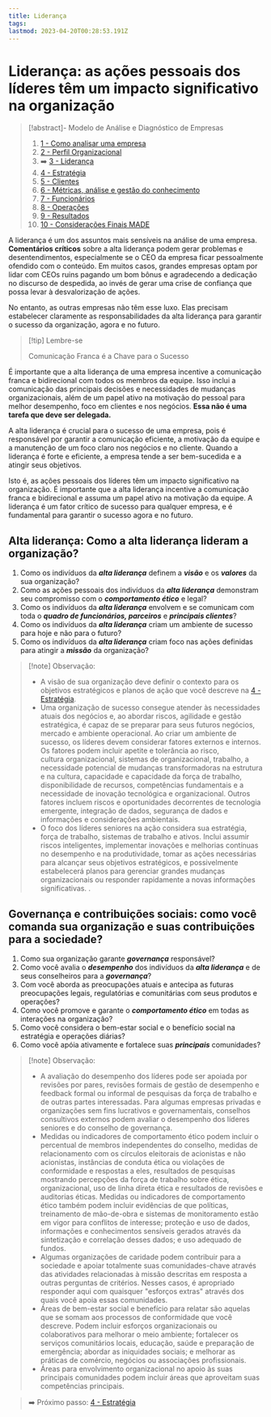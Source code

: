```yaml
---
title: Liderança
tags: 
lastmod: 2023-04-20T00:28:53.191Z
---
```

# Liderança: as ações pessoais dos líderes têm um impacto significativo na organização

> [!abstract]- Modelo de Análise e Diagnóstico de Empresas 
> 
>1. [1 - Como analisar uma empresa](1%20-%20Como%20analisar%20uma%20empresa.md)
>2. [2 - Perfil Organizacional](2%20-%20Perfil%20Organizacional.md)
>3. ➡️ [3 - Liderança](3%20-%20Liderança.md)
>4. [4 - Estratégia](4%20-%20Estratégia.md)
>5. [5 - Clientes](5%20-%20Clientes.md)
>6. [6 - Métricas, análise e gestão do conhecimento](6%20-%20Métricas,%20análise%20e%20gestão%20do%20conhecimento.md)
>7. [7 - Funcionários](7%20-%20Funcionários.md)
>8. [8 - Operações](8%20-%20Operações.md)
>9. [9 - Resultados](9%20-%20Resultados.md)
>10. [10 - Considerações Finais MADE](10%20-%20Considerações%20Finais%20MADE.md)

A liderança é um dos assuntos mais sensíveis na análise de uma empresa. **Comentários críticos** sobre a alta liderança podem gerar problemas e desentendimentos, especialmente se o CEO da empresa ficar pessoalmente ofendido com o conteúdo. Em muitos casos, grandes empresas optam por lidar com CEOs ruins pagando um bom bônus e agradecendo a dedicação no discurso de despedida, ao invés de gerar uma crise de confiança que possa levar à desvalorização de ações.

No entanto, as outras empresas não têm esse luxo. Elas precisam estabelecer claramente as responsabilidades da alta liderança para garantir o sucesso da organização, agora e no futuro.

>[!tip] Lembre-se
>
>Comunicação Franca é a Chave para o Sucesso

É importante que a alta liderança de uma empresa incentive a comunicação franca e bidirecional com todos os membros da equipe. Isso inclui a comunicação das principais decisões e necessidades de mudanças organizacionais, além de um papel ativo na motivação do pessoal para melhor desempenho, foco em clientes e nos negócios. **Essa não é uma tarefa que deve ser delegada.**

A alta liderança é crucial para o sucesso de uma empresa, pois é responsável por garantir a comunicação eficiente, a motivação da equipe e a manutenção de um foco claro nos negócios e no cliente. Quando a liderança é forte e eficiente, a empresa tende a ser bem-sucedida e a atingir seus objetivos.

Isto é, as ações pessoais dos líderes têm um impacto significativo na organização. É importante que a alta liderança incentive a comunicação franca e bidirecional e assuma um papel ativo na motivação da equipe. A liderança é um fator crítico de sucesso para qualquer empresa, e é fundamental para garantir o sucesso agora e no futuro.

## Alta liderança: Como a alta liderança lideram a organização?

1. Como os indivíduos da ***alta liderança*** definem a ***visão*** e os ***valores*** da sua organização?
2. Como as ações pessoais dos indivíduos da ***alta liderança*** demonstram seu compromisso com o ***comportamento ético*** e legal?
3. Como os indivíduos da ***alta liderança*** envolvem e se comunicam com toda o ***quadro de funcionários, parceiros*** e ***principais clientes***?
4. Como os indivíduos da ***alta liderança*** criam um ambiente de sucesso para hoje e não para o futuro?
5. Como os indivíduos da ***alta liderança*** criam foco nas ações definidas para atingir a ***missão*** da organização?

>[!note] Observação:
> 
>- A visão de sua organização deve definir o contexto para os objetivos estratégicos e planos de ação que você descreve na [4 - Estratégia](4%20-%20Estratégia.md).
>- Uma organização de sucesso consegue atender às necessidades atuais dos negócios e, ao abordar riscos, agilidade e gestão estratégica, é capaz de se preparar para seus futuros negócios, mercado e ambiente operacional. Ao criar um ambiente de sucesso, os líderes devem considerar fatores externos e internos. Os fatores podem incluir apetite e tolerância ao risco, cultura organizacional, sistemas de organizacional, trabalho, a necessidade potencial de mudanças transformadoras na estrutura e na cultura, capacidade e capacidade da força de trabalho, disponibilidade de recursos, competências fundamentais e a necessidade de inovação tecnológica e organizacional. Outros fatores incluem riscos e oportunidades decorrentes de tecnologia emergente, integração de dados, segurança de dados e informações e considerações ambientais.
>- O foco dos líderes seniores na ação considera sua estratégia, força de trabalho, sistemas de trabalho e ativos. Inclui assumir riscos inteligentes, implementar inovações e melhorias contínuas no desempenho e na produtividade, tomar as ações necessárias para alcançar seus objetivos estratégicos, e possivelmente estabelecerá planos para gerenciar grandes mudanças organizacionais ou responder rapidamente a novas informações significativas. .

## Governança e contribuições sociais: como você comanda sua organização e suas contribuições para a sociedade?

1. Como sua organização garante ***governança*** responsável?
2. Como você avalia o ***desempenho*** dos indivíduos da ***alta liderança*** e de seus conselheiros para a ***governança***?
3. Com você aborda as preocupações atuais e antecipa as futuras preocupações legais, regulatórias e comunitárias com seus produtos e operações?
4. Como você promove e garante o ***comportamento ético*** em todas as interações na organização?
5. Como você considera o bem-estar social e o benefício social na estratégia e operações diárias?
6. Como você apóia ativamente e fortalece suas ***principais*** comunidades?

>[!note] Observação:
> 
>- A avaliação do desempenho dos líderes pode ser apoiada por revisões por pares, revisões formais de gestão de desempenho e feedback formal ou informal de pesquisas da força de trabalho e de outras partes interessadas. Para algumas empresas privadas e organizações sem fins lucrativos e governamentais, conselhos consultivos externos podem avaliar o desempenho dos líderes seniores e do conselho de governança.
>- Medidas ou indicadores de comportamento ético podem incluir o percentual de membros independentes do conselho, medidas de relacionamento com os círculos eleitorais de acionistas e não acionistas, instâncias de conduta ética ou violações de conformidade e respostas a eles, resultados de pesquisas mostrando percepções da força de trabalho sobre ética, organizacional, uso de linha direta ética e resultados de revisões e auditorias éticas. Medidas ou indicadores de comportamento ético também podem incluir evidências de que políticas, treinamento de mão-de-obra e sistemas de monitoramento estão em vigor para conflitos de interesse; proteção e uso de dados, informações e conhecimentos sensíveis gerados através da sintetização e correlação desses dados; e uso adequado de fundos.
>- Algumas organizações de caridade podem contribuir para a sociedade e apoiar totalmente suas comunidades-chave através das atividades relacionadas à missão descritas em resposta a outras perguntas de critérios. Nesses casos, é apropriado responder aqui com quaisquer "esforços extras" através dos quais você apoia essas comunidades.
>- Áreas de bem-estar social e benefício para relatar são aquelas que se somam aos processos de conformidade que você descreve. Podem incluir esforços organizacionais ou colaborativos para melhorar o meio ambiente; fortalecer os serviços comunitários locais, educação, saúde e preparação de emergência; abordar as iniquidades sociais; e melhorar as práticas de comércio, negócios ou associações profissionais.
>- Áreas para envolvimento organizacional no apoio às suas principais comunidades podem incluir áreas que aproveitam suas competências principais.

> ➡️ Próximo passo: [4 - Estratégia](4%20-%20Estratégia.md)